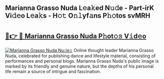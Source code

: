 ## Marianna Grasso Nuda L𝚎a𝚔ed N𝚞𝚍e - Part-irK Vi𝚍𝚎o L𝚎a𝚔s - H𝚘𝚝 O𝚗𝚕yf𝚊ns P𝚑𝚘tos svMRH

# <h2><a href="http://kf33ua0.oniu.top/?m=Marianna+Grasso+Nuda">🔗👉 🔴 Marianna Grasso Nuda P𝚑ot𝚘𝚜 V𝚒d𝚎o</a></h2>

[![Marianna Grasso Nuda Nu𝚍e𝚜](https://i.imgur.com/0qMVB7G.gif)](http://kf33ua0.oniu.top/?m=Marianna+Grasso+Nuda)
Online thought leader Marianna Grasso Nuda, celebrated for publishing dance and lifestyle material, consisting of performances and personal blogs. Marianna Grasso Nuda's public image is marked by its friendly and genuine nature, but the depths of his personal life remain a source of intrigue and fascination.  
